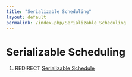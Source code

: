 ```yaml
---
title: "Serializable Scheduling"
layout: default
permalink: /index.php/Serializable_Scheduling
---
```


# Serializable Scheduling

1. REDIRECT [Serializable Schedule](Serializable_Schedule)